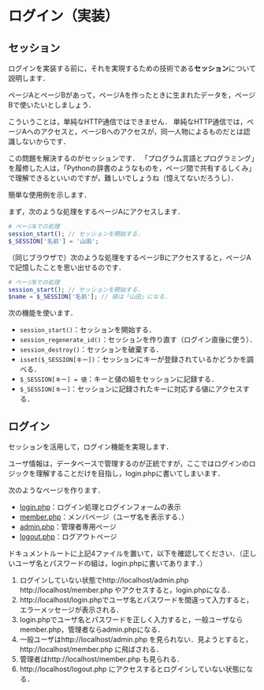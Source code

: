 # ログイン（実装）

## セッション

ログインを実装する前に，それを実現するための技術である**セッション**について説明します．

ページAとページBがあって，ページAを作ったときに生まれたデータを，ページBで使いたいとしましょう．

こういうことは，単純なHTTP通信ではできません．
単純なHTTP通信では，ページAへのアクセスと，ページBへのアクセスが，同一人物によるものだとは認識しないからです．

この問題を解決するのがセッションです．
「プログラム言語とプログラミング」を履修した人は，「Pythonの辞書のようなものを，ページ間で共有するしくみ」で理解できるといいのですが，難しいでしょうね（憶えてないだろうし）．

簡単な使用例を示します．

まず，次のような処理をするページAにアクセスします．

```php
# ページAでの処理
session_start(); // セッションを開始する．
$_SESSION['名前'] = '山田';
```

（同じブラウザで）次のような処理をするページBにアクセスすると，ページAで記憶したことを思い出せるのです．

```php
# ページBでの処理
session_start(); // セッションを開始する．
$name = $_SESSION['名前']; // 値は「山田」になる．
```

次の機能を使います．

* `session_start()`：セッションを開始する．
* `session_regenerate_id()`：セッションを作り直す（ログイン直後に使う）．
* `session_destroy()`：セッションを破棄する．
* `isset($_SESSION[キー])`：セッションにキーが登録されているかどうかを調べる．
* `$_SESSION[キー] = 値`：キーと値の組をセッションに記録する．
* `$_SESSION[キー]`：セッションに記録されたキーに対応する値にアクセスする．

## ログイン

セッションを活用して，ログイン機能を実現します．

ユーザ情報は，データベースで管理するのが正統ですが，ここではログインのロジックを理解することだけを目指し，login.phpに書いてしまいます．

次のようなページを作ります．

* [login.php](login.php)：ログイン処理とログインフォームの表示
* [member.php](member.php)：メンバページ（ユーザ名を表示する．）
* [admin.php](admin.php)：管理者専用ページ
* [logout.php](logout.php)：ログアウトページ

ドキュメントルートに上記4ファイルを置いて，以下を確認してください．（正しいユーザ名とパスワードの組は，login.phpに書いてあります．）

1. ログインしていない状態でhttp://localhost/admin.php http://localhost/member.php やアクセスすると，login.phpになる．
1. http://localhost/login.phpでユーザ名とパスワードを間違って入力すると，エラーメッセージが表示される．
1. login.phpでユーザ名とパスワードを正しく入力すると，一般ユーザならmember.php，管理者ならadmin.phpになる．
1. 一般ユーザはhttp://localhost/admin.php を見られない．見ようとすると，http://localhost/member.php に飛ばされる．
1. 管理者はhttp://localhost/member.php も見られる．
1. http://localhost/logout.php にアクセスするとログインしていない状態になる．
